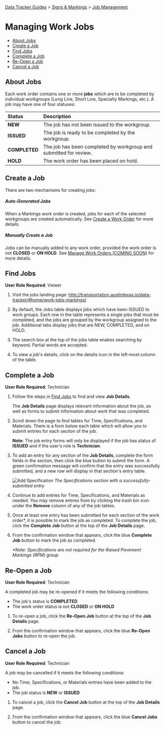 [Data Tracker Guides](./) > [Signs & Markings](/signs_markings#signs-and-markings-data-tracker-user-guides) > [Job Management](job_management.md)

# Managing Work Jobs

- [About Jobs](#about-jobs)
- [Create a Job](#create-a-job)
- [Find Jobs](#find-jobs)
- [Complete a Job](#complete-a-job)
- [Re-Open a Job](#re-open-a-job)
- [Cancel a Job](#cancel-a-job)

## About Jobs

Each work order contains one or more **jobs** which are to be completed by individual workgroups (Long Line, Short Line, Specialty Markings, etc.). A job may have one of four statuses:

Status      | Description
:---        | :--- 
**NEW**       | The job has not been issued to the workgroup.
**ISSUED**    | The job is ready to be completed by the workgroup.
**COMPLETED** | The job has been completed by workgroup and submitted for review.
**HOLD**      | The work order has been placed on hold.

## Create a Job

There are two mechanisms for creating jobs:

##### Auto-Generated Jobs
When a Markings work order is created, jobs for each of the selected workgroups are created automatically. See [Create a Work Order](create_work_order_non_tech.md) for more details.

##### Manually Create a Job
Jobs can be manually added to any work order, provided the work order is not **CLOSED** or **ON HOLD**. See [Manage Work Orders (COMING SOON)](#TODO) for more details.


## Find Jobs

**User Role Required**: Viewer

1. Visit the jobs landing page: http://transportation.austintexas.io/data-tracker/#home/work-jobs-markings/

2. By default, the Jobs table displays jobs which have been ISSUED to work groups. Each row in the table represents a single jobs that must be completed, and the jobs are grouped by the workgroup assigned to the job. Additional tabs display jobs that are NEW, COMPLETED, and on HOLD.

3. The search box at the top of the jobs table enabes searching by keyword. Partial words are accepted.

4. To view a job's details, click on the details icon in the left-most column of the table.

## Complete a Job

**User Role Required**: Technician

1. Follow the steps in [Find Jobs](#find-jobs) to find and view **Job Details**.

    The **Job Details** page displays relevant information about the job, as well as forms to submit information about work that was completed.

2. Scroll down the page to find tables for Time, Specifications, and Materials. There is a form below each table which will allow you to submit entries for each section of the job. 

    **Note**: The job entry forms will only be displayed if the job has status of **ISSUED** and if the user's role is **Technician**.

3. To add an entry for any section of the **Job Details**, complete the form fields in the section, then click the blue button to submit the form. A green confirmation message will confirm that the entry was successfully submitted, and a new row will display in that section's entry table.

    ![Add Specification](https://raw.githubusercontent.com/cityofaustin/data-tracker-guides/master/images/add_specification.png)
    *The Specifications section with a successfully-submitted entry*

4. Continue to add entries for Time, Specifications, and Materials as needed. You may remove entries from by clicking the trash bin icon under the **Remove** column of any of the job tables.

5. Once at least one entry has been submitted for each section of the work order\*, it is possible to mark the job as completed. To complete the job, click the **Complete Job** button at the top of the **Job Details** page.

6. From the confirmation window that appears, click the blue **Complete Job** button to mark the job as completed.

    *\*Note: Specifications are not required for the Raised Pavement Markings (RPM) group*

## Re-Open a Job

**User Role Required**: Technician

A completed job may be re-opened if it meets the following conditions:

- The job's status is **COMPLETED**
- The work order status is not **CLOSED** or **ON HOLD**

1. To re-open a job, click the **Re-Open Job** button at the top of the **Job Details** page.

2. From the confirmation window that appears, click the blue **Re-Open Jobs** button to re-open the job.

## Cancel a Job

**User Role Required**: Technician

A job may be cancelled if it meets the following conditions:

- No Time, Specifications, or Materials entries have been added to the job.
- The job status is **NEW** or **ISSUED**

1. To cancel a job, click the **Cancel Job** button at the top of the **Job Details** page.

2. From the confirmation window that appears, click the blue **Cancel Jobs** button to cancel the job.














